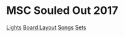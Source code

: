# MSC Souled Out 2017

[Lights](LIGHTS.md)
[Board Layout](BOARD_LAYOUT.md)
[Songs](songs/README.md)
[Sets](sets/README.md)

